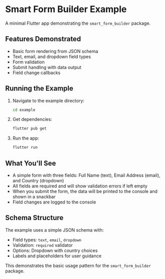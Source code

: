 # Smart Form Builder Example

A minimal Flutter app demonstrating the `smart_form_builder` package.

## Features Demonstrated

- Basic form rendering from JSON schema
- Text, email, and dropdown field types
- Form validation
- Submit handling with data output
- Field change callbacks

## Running the Example

1. Navigate to the example directory:
   ```bash
   cd example
   ```

2. Get dependencies:
   ```bash
   flutter pub get
   ```

3. Run the app:
   ```bash
   flutter run
   ```

## What You'll See

- A simple form with three fields: Full Name (text), Email Address (email), and Country (dropdown)
- All fields are required and will show validation errors if left empty
- When you submit the form, the data will be printed to the console and shown in a snackbar
- Field changes are logged to the console

## Schema Structure

The example uses a simple JSON schema with:
- Field types: `text`, `email`, `dropdown`
- Validation: `required` validator
- Options: Dropdown with country choices
- Labels and placeholders for user guidance

This demonstrates the basic usage pattern for the `smart_form_builder` package. 